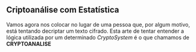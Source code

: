 ## Criptoanálise com Estatística

Vamos agora nos colocar no lugar de uma pessoa que, por algum motivo, está tentando decriptar um texto cifrado. Esta arte de tentar entender a lógica utilizada por um determinado *CryptoSystem* é o que chamamos de **CRYPTOANALISE**
